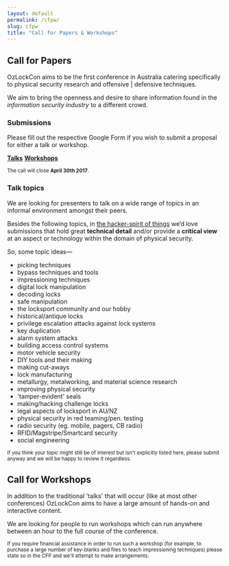 ```yaml
---
layout: default
permalink: /cfpw/
slug: cfpw
title: "Call for Papers & Workshops"
---
```


## Call for Papers

OzLockCon aims to be the first conference in Australia catering specifically to
physical security research and offensive | defensive techniques.

We aim to bring the openness and desire to share information found in the
*information security industry* to a different crowd.

### Submissions

Please fill out the respective Google Form if you wish to submit a proposal for
either a talk or workshop.

**[Talks](https://docs.google.com/forms/d/e/1FAIpQLScnTJSsOE7BQQhB9h-7vX8-ZSq3yEYInoZ1oaCx449BjGocjQ/viewform)**       **[Workshops](https://docs.google.com/forms/d/e/1FAIpQLSek7UopUnAegE6837dtcE-PcPeQDq_yUSOFvc7DE_nArDE0Vw/viewform)**

<small>The call will close <strong>April 30th 2017</strong>.</small>

### Talk topics

We are looking for presenters to talk on a wide range of topics in an informal
environment amongst their peers.

Besides the following topics, in [the hacker-spirit of things](/faq#who-are-you)
we’d love submissions that hold great **technical detail** and/or provide a
**critical view** at an aspect or technology within the domain of physical
security.

So, some topic ideas—

* picking techniques
* bypass techniques and tools
* impressioning techniques
* digital lock manipulation
* decoding locks
* safe manipulation
* the locksport community and our hobby
* historical/antique locks
* privilege escalation attacks against lock systems
* key duplication
* alarm system attacks
* building access control systems
* motor vehicle security
* DIY tools and their making
* making cut-aways
* lock manufacturing
* metallurgy, metalworking, and material science research
* improving physical security
* 'tamper-evident' seals
* making/hacking challenge locks
* legal aspects of locksport in AU/NZ
* physical security in red teaming/pen. testing
* radio security (eg. mobile, pagers, CB radio)
* RFID/Magstripe/Smartcard security
* social engineering

<small>If you think your topic might still be of interest but isn't explicitly
listed here, please submit anyway and we will be happy to review it regardless.
</small>

## Call for Workshops

In addition to the traditional 'talks' that will occur (like at most other
conferences) OzLockCon aims to have a large amount of hands-on and interactive
content.

We are looking for people to run workshops which can run anywhere between an
hour to the full course of the conference.

<small>If you require financial assistance in order to run such a workshop (for
example, to purchase a large number of key-blanks and files to teach
impressioning techniques) please state so in the CFP and we'll attempt to make
arrangements.</small>
